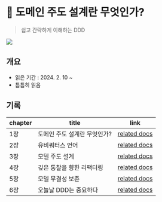 # 📖 도메인 주도 설계란 무엇인가?
> 쉽고 간략하게 이해하는 DDD

![](https://image.yes24.com/momo/TopCate131/MidCate01/13003272.jpg)


## 개요
- 읽은 기간 : 2024. 2. 10 ~
- 틈틈히 읽음

## 기록
| chapter | title            | link                               |
| ------- | ---------------- | ---------------------------------- |
| 1장      | 도메인 주도 설계란 무엇인가? | [related docs](./dddq/chapter1.md) |
| 2장      | 유비쿼터스 언어         | [related docs](./dddq/chapter2.md) |
| 3장      | 모델 주도 설계         | [related docs](./dddq/chapter3.md) |
| 4장      | 깊은 통찰을 향한 리팩터링   | [related docs](./dddq/chapter4.md) |
| 5장      | 모델 무결성 보존        | [related docs](./dddq/chapter5.md) |
| 6장      | 오늘날 DDD는 중요하다    | [related docs](./dddq/chapter6.md) |
